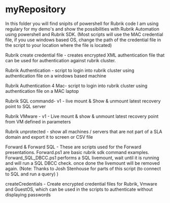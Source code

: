 # myRepository
In this folder you will find snipits of powershell for Rubrik code I am using regulary for my demo's and show the possibilities with Rubrik Automation using powershell  and Rubrik SDK.
(Most scripts will use the MAC credential file, if you use windows based OS, change the path of the credential file in the script to your location where the file is located)

Rubrik create credential file - 
creates encrypted XML authentication file that can be used for authentication against rubrik cluster.

Rubrik Authentication - 
script to login into rubrik cluster using authentication file on a windows based machine

Rubrik Authentication 4 Mac- 
script to login into rubrik cluster using authentication file on a MAC laptop

Rubrik SQL commandd-
v1 - live mount & Show & unmount latest recovery point to SQL server

Rubrik VMware - 
v1 - Live mount & show & unmount latest recovery point from VM defined in parameters

Rubrik unprotected -
show all machines / servers that are not part of a SLA domain and export it to screen or CSV file

Forward & Forward SQL - 
These are scripts used for the Forward presentations. Forward.ps1 are basic rubrik sdk command examples.
Forward_SQL_DBCC.ps1 performs a SQL livemount, wait until it is running and will run a SQL DBCC check. once done the livemount will be removed again.
(Note: Thanks to Josh Stenhouse for parts of this script (to connect to SQL and run a query) )

createCredentials - 
Create encrypted credential files for Rubrik, Vmware and GuestOS, which can be used in the scripts to authenticate without displaying passwords
